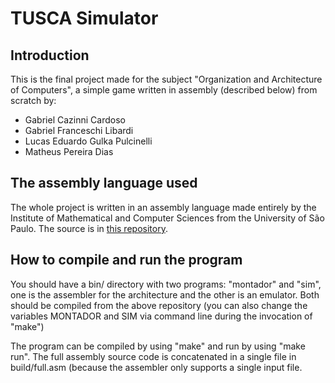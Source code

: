# TUSCA Simulator
## Introduction
This is the final project made for the subject "Organization and Architecture of Computers", a simple game written in assembly (described below) from scratch by:

- Gabriel Cazinni Cardoso
- Gabriel Franceschi Libardi
- Lucas Eduardo Gulka Pulcinelli
- Matheus Pereira Dias

## The assembly language used
The whole project is written in an assembly language made entirely by the Institute of Mathematical and Computer Sciences from the University of São Paulo. The source is in [this repository](https://github.com/simoesusp/Processador-ICMC).

## How to compile and run the program
You should have a bin/ directory with two programs: "montador" and "sim", one is the assembler for the architecture and the other is an emulator. Both should be compiled from the above repository (you can also change the variables MONTADOR and SIM via command line during the invocation of "make")

The program can be compiled by using "make" and run by using "make run". The full assembly source code is concatenated in a single file in build/full.asm (because the assembler only supports a single input file.
